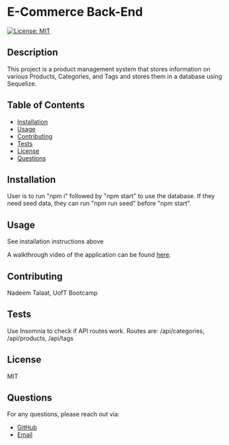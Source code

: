 # E-Commerce Back-End

[![License: MIT](https://img.shields.io/badge/License-MIT-yellow.svg)](https://opensource.org/licenses/MIT)

## Description

This project is a product management system that stores information on various Products, Categories, and Tags and stores them in a database using Sequelize.

## Table of Contents

- [Installation](#installation)
- [Usage](#usage)
- [Contributing](#contributing)
- [Tests](#tests)
- [License](#license)
- [Questions](#questions)

## Installation

User is to run "npm i" followed by "npm start" to use the database. If they need seed data, they can run "npm run seed" before "npm start".

## Usage

See installation instructions above

A walkthrough video of the application can be found [here](https://drive.google.com/file/d/1fVF-Hl8GYTbKP-o12RZhLzh_7Qv5j0u4/view).

## Contributing

Nadeem Talaat, UofT Bootcamp

## Tests

Use Insomnia to check if API routes work. Routes are: /api/categories, /api/products, /api/tags

## License

MIT

## Questions

For any questions, please reach out via:

- [GitHub](https://www.github.com/NadeemTalaat)
- [Email](mailto:nadeem.talaat@gmail.com)
